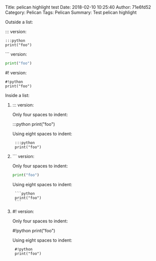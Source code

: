 Title: pelican highlight test
Date: 2018-02-10 10:25:40
Author: 71e6fd52
Category: Pelican
Tags: Pelican
Summary: Test pelican highlight

Outside a list:

::: version:

    :::python
    print("foo")

\`\`\` version:

```python
print("foo")
```

\#\! version:

    #!python
    print("foo")


Inside a list:

1. ::: version:

    Only four spaces to indent:

    :::python
    print("foo")

    Using eight spaces to indent:

        :::python
        print("foo")

2. \`\`\` version:

    Only four spaces to indent:

    ```python
    print("foo")
    ```

    Using eight spaces to indent:

        ```python
        print("foo")
        ```

3. #! version:

    Only four spaces to indent:

    #!python
    print("foo")

    Using eight spaces to indent:

        #!python
        print("foo")
